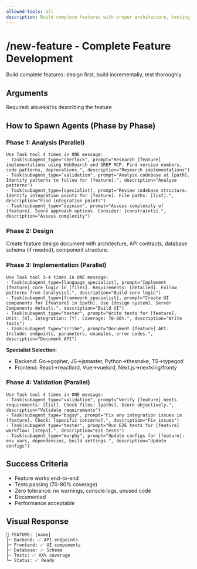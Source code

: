 ```yaml
---
allowed-tools: all
description: Build complete features with proper architecture, testing, and documentation
---
```


# /new-feature - Complete Feature Development

Build complete features: design first, build incrementally, test thoroughly.

## Arguments
Required: `ARGUMENTS$` describing the feature

## How to Spawn Agents (Phase by Phase)

### Phase 1: Analysis (Parallel)
```
Use Task tool 4 times in ONE message:
- Task(subagent_type="sherlock", prompt="Research [feature] implementations using WebSearch and GREP MCP. Find version numbers, code patterns, deprecations.", description="Research implementations")
- Task(subagent_type="validation", prompt="Analyze codebase at [path]. Identify patterns to follow for [feature].", description="Analyze patterns")
- Task(subagent_type=[specialist], prompt="Review codebase structure. Identify integration points for [feature]. File paths: [list].", description="Find integration points")
- Task(subagent_type="opinion", prompt="Assess complexity of [feature]. Score approach options. Consider: [constraints].", description="Assess complexity")
```

### Phase 2: Design
Create feature design document with architecture, API contracts, database schema (if needed), component structure.

### Phase 3: Implementation (Parallel)
```
Use Task tool 3-4 times in ONE message:
- Task(subagent_type=[language_specialist], prompt="Implement [feature] core logic in [files]. Requirements: [detailed]. Follow patterns from [analysis].", description="Build core logic")
- Task(subagent_type=[framework_specialist], prompt="Create UI components for [feature] in [path]. Use [design system]. Server Components default.", description="Build UI")
- Task(subagent_type="tester", prompt="Write tests for [feature]. Unit: [X], Integration: [Y]. Coverage: 70-80%.", description="Write tests")
- Task(subagent_type="scribe", prompt="Document [feature] API. Include: endpoints, parameters, examples, error codes.", description="Document API")
```

**Specialist Selection**:
- Backend: Go→gopher, JS→jsmaster, Python→thesnake, TS→typegod
- Frontend: React→reactlord, Vue→vuelord, Next.js→nextking/fronty

### Phase 4: Validation (Parallel)
```
Use Task tool 4 times in ONE message:
- Task(subagent_type="validation", prompt="Verify [feature] meets requirements: [list]. Check files: [paths]. Score objectively.", description="Validate requirements")
- Task(subagent_type="bugsy", prompt="Fix any integration issues in [feature]. Check: [specific concerns].", description="Fix issues")
- Task(subagent_type="tester", prompt="Run E2E tests for [feature] workflow: [steps].", description="E2E tests")
- Task(subagent_type="murphy", prompt="Update configs for [feature]: env vars, dependencies, build settings.", description="Update configs")
```

## Success Criteria
- Feature works end-to-end
- Tests passing (70-80% coverage)
- Zero tolerance: no warnings, console.logs, unused code
- Documented
- Performance acceptable

## Visual Response
```
🎯 FEATURE: [name]
├─ Backend: ✅ API endpoints
├─ Frontend: ✅ UI components
├─ Database: ✅ Schema
├─ Tests: ✅ XX% coverage
└─ Status: ✅ Ready
```
